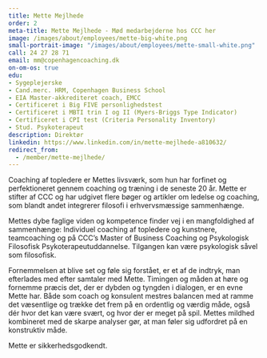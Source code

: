 ```yaml
---
title: Mette Mejlhede
order: 2
meta-title: Mette Mejlhede - Mød medarbejderne hos CCC her
image: /images/about/employees/mette-big-white.png
small-portrait-image: "/images/about/employees/mette-small-white.png"
call: 24 27 28 71
email: mm@copenhagencoaching.dk
on-om-os: true
edu:
- Sygeplejerske
- Cand.merc. HRM, Copenhagen Business School
- EIA Master-akkrediteret coach, EMCC
- Certificeret i Big FIVE personlighedstest
- Certificeret i MBTI trin I og II (Myers-Briggs Type Indicator)
- Certificeret i CPI test (Criteria Personality Inventory)
- Stud. Psykoterapeut
description: Direktør
linkedin: https://www.linkedin.com/in/mette-mejlhede-a810632/
redirect_from:
  - /member/mette-mejlhede/
---
```


Coaching af topledere er Mettes livsværk, som hun har forfinet og perfektioneret gennem coaching og træning i de seneste 20 år. Mette er stifter af CCC og har udgivet flere bøger og artikler om ledelse og coaching, som blandt andet integrerer filosofi i erhvervsmæssige sammenhænge.

Mettes dybe faglige viden og kompetence finder vej i en mangfoldighed af sammenhænge: Individuel coaching af topledere og kunstnere, teamcoaching og på CCC’s Master of Business Coaching og Psykologisk Filosofisk Psykoterapeutuddannelse. Tilgangen kan være psykologisk såvel som filosofisk.

Fornemmelsen at blive set og føle sig forstået, er et af de indtryk, man efterlades med efter samtaler med Mette. Timingen og måden at høre og fornemme præcis det, der er dybden og tyngden i dialogen, er en evne Mette har. Både som coach og konsulent mestres balancen med at ramme det væsentlige og trække det frem på en ordentlig og værdig måde, også dér hvor det kan være svært, og hvor der er meget på spil. Mettes mildhed kombineret med de skarpe analyser gør, at man føler sig udfordret på en konstruktiv måde.

Mette er sikkerhedsgodkendt.